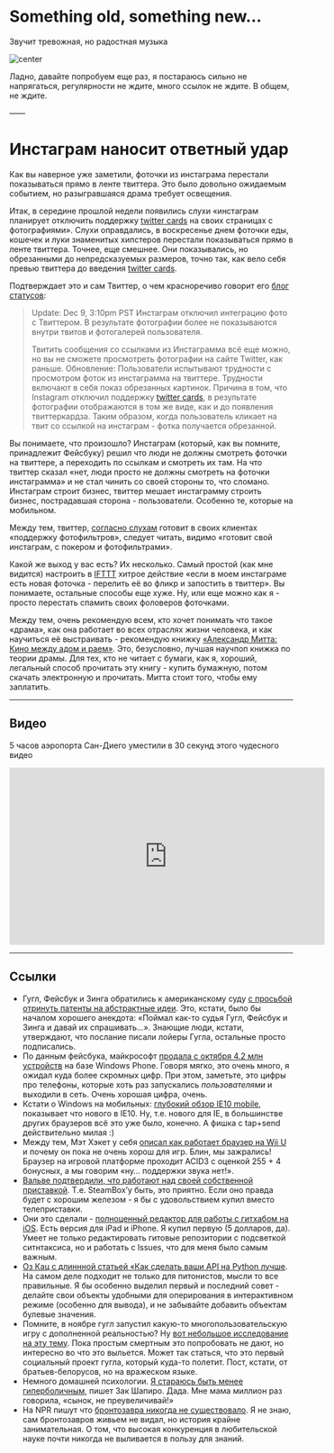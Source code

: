 # Something old, something new…

Звучит тревожная, но радостная музыка

![center](http://img-fotki.yandex.ru/get/4119/9320383.8/0_83e54_1f671a2f_-1-XL)

Ладно, давайте попробуем еще раз, я постараюсь сильно не напрягаться, регулярности не ждите, много ссылок не ждите. В общем, не ждите.

——
# Инстаграм наносит ответный удар

Как вы наверное уже заметили, фоточки из инстаграма перестали показываться прямо в ленте твиттера. Это было довольно ожидаемым событием, но разыгравшаяся драма требует освещения.

Итак, в середине прошлой недели появились слухи «инстаграм планирует отключить поддержку [twitter cards][] на своих страницах с фотографиями». Слухи оправдались, в воскресенье днем фоточки еды, кошечек и луки знаменитых хипстеров перестали показываться прямо в ленте твиттера. Точнее, еще смешнее. Они показывались, но обрезанными до непредсказуемых размеров, точно так, как вело себя превью твиттера до введения [twitter cards][].

Подтверждает это и сам Твиттер, о чем красноречиво говорит его [блог статусов][]:

> Update: Dec 9, 3:10pm PST
> Инстаграм отключил интеграцию фото с Твиттером. В результате фотографии более не показываются внутри твитов и фотогалерей пользователя.
>
> Твитить сообщения со ссылками из Инстаграмма всё еще можно, но вы не сможете просмотреть фотографии на сайте Twitter, как раньше.
> Обновление:
> Пользователи испытывают трудности с просмотром фоток из инстаграмма на твиттере. Трудности включают в себя показ обрезанных картинок. Причина в том, что Instagram отключил поддержку [twitter cards][], в результате фотографии отображаются в том же виде, как и до появления твиттеркардза. Таким образом, когда пользователь кликает на твит со ссылкой на инстаграм - фотка получается обрезанной.

Вы понимаете, что произошло? Инстаграм (который, как вы помните, принадлежит Фейсбуку) решил что люди не должны смотреть фоточки на твиттере, а переходить по ссылкам и смотреть их там. На что твиттер сказал «нет, люди просто не должны смотреть на фоточки инстаграмма» и не стал чинить со своей стороны то, что сломано. Инстаграм строит бизнес, твиттер мешает инстаграмму строить бизнес, пострадавшая сторона - пользователи. Особенно те, которые на мобильном.

Между тем, твиттер, [согласно слухам][] готовит в своих клиентах «поддержку фотофильтров», следует читать, видимо «готовит свой инстаграм, с покером и фотофильтрами».

[согласно слухам]: http://thenextweb.com/twitter/2012/12/08/twitter-has-already-started-testing-its-own-photo-filters-and-employees-are-dogfooding-them/

Какой же выход у вас есть? Их несколько. Самый простой (как мне видится) настроить в [IFTTT][] хитрое действие «если в моем инстаграме есть новая фоточка - перелить её во фликр и запостить в твиттер». Вы понимаете, остальные способы еще хуже. Ну, или еще можно как я - просто перестать спамить своих фоловеров фоточками.

Между тем, очень рекомендую всем, кто хочет понимать что такое «драма», как она работает во всех отраслях жизни человека, и как научиться её выстраивать - рекомендую книжку [«Александр Митта: Кино между адом и раем»](http://www.ozon.ru/context/detail/id/5411221/?partner=bobuk&from=bar). Это, безусловно, лучшая научпоп книжка по теории драмы. Для тех, кто не читает с бумаги, как я, хороший, легальный способ прочитать эту книгу - купить бумажную, потом скачать электронную и прочитать. Митта стоит того, чтобы ему заплатить.

[twitter cards]: https://dev.twitter.com/docs/cards
[блог статусов]: http://status.twitter.com/post/37258637900/instagram-photo-rendering-issue
[IFTTT]: https://ifttt.com/

-----

## Видео

5 часов аэропорта Сан-Диего уместили в 30 секунд этого чудесного видео

<iframe width="560" height="315" src="http://www.youtube.com/embed/EhgYrY8fN-0" frameborder="0" allowfullscreen></iframe>

-----

## Ссылки
* Гугл, Фейсбук и Зинга обратились к американскому суду [с просьбой отринуть патенты на абстрактные идеи](http://techcrunch.com/2012/12/09/reject-abstract-patents/). Это, кстати, было бы началом хорошего анекдота: «Поймал как-то судья Гугл, Фейсбук и Зинга и давай их спрашивать…». Знающие люди, кстати, утверждают, что послание писали лойеры Гугла, остальные просто подписались.
* По данным фейсбука, майкрософт [продала с октября 4.2 млн устройств](http://thenextweb.com/microsoft/2012/12/09/reading-the-mau-tea-leaves-windows-phone-does-indeed-appear-to-be-having-a-big-christmas/) на базе Windows Phone. Говоря мягко, это очень много, я ожидал куда более скромных цифр. При этом, заметьте, это цифры про телефоны, которые хоть раз запускались *пользователями* и выходили в сеть. Очень хорошая цифра, очень.
* Кстати о Windows на мобильных: [глубокий обзор IE10 mobile](http://blogs.windows.com/windows_phone/b/windowsphone/archive/2012/12/07/what-s-new-in-internet-explorer-10-for-windows-phone.aspx), показывает что нового в IE10. Ну, т.е. нового для IE, в большинстве других браузеров всё это уже было, конечно. А фишка с tap+send действительно милая :)
* Между тем, Мэт Хэкет у себя [описал как работает браузер на Wii U](http://www.lostdecadegames.com/wii-u-browser/) и почему он пока не очень хорош для игр. Блин, мы зажрались! Браузер на игровой платформе проходит ACID3 с оценкой 255 + 4 бонусных, а мы говорим «ну… поддержки звука нет!».
* [Вальве подтвердили, что работают над своей собственной приставкой](http://www.maximumpc.com/article/news/valve_confirms_they_are_working_steam_box123). Т.е. SteamBox’у быть, это приятно. Если оно правда будет с хорошим железом - я бы с удовольствием купил вместо телеприставки.
* Они это сделали - [полноценный редактор для работы с гитхабом на iOS](http://worqshop.com/). Есть версия для iPad и iPhone. Я купил первую (5 долларов, да). Умеет не только редактировать гитовые репозитории с подсветкой ситнтаксиса, но и работать с Issues, что для меня было самым важным.
* [Оз Кац с длиннной статьей «Как сделать ваши API на Python лучше](http://ozkatz.github.com/better-python-apis.html). На самом деле подходит не только для питонистов, мысли то все правильные. Я бы особенно выделил первый и последний совет - делайте свои объекты удобными для оперирования в интерактивном режиме (особенно для вывода), и не забывайте добавить объектам булевые значения.
* Помните, в ноябре гугл запустил какую-то многопользовательскую игру с дополненной реальностью? Ну [вот небольшое исследование на эту тему](https://www.tbray.org/ongoing/When/201x/2012/12/08/Ingress). Пока простым смертным это попробовать не дают, но интересно во что это выльется. Может так статься, что это первый социальный проект гугла, который куда-то полетит. Пост, кстати, от братьев-белорусов, но на вражеском языке.
* Немного домашней психологии. [Я стараюсь быть менее гиперболичным](http://zackshapiro.com/post/37569825579/im-trying-to-be-less-hyperbolic), пишет Зак Шапиро. Дада. Мне мама миллион раз говорила, «сынок, не преувеличивай!»
* На NPR пишут что [бронтозавра никогда не существовало](http://www.npr.org/2012/12/09/166665795/forget-extinct-the-brontosaurus-never-even-existed). Я не знаю, сам бронтозавров живьем не видал, но история крайне занимательная. О том, что высокая конкуренция в любительской науке почти никогда не выливается в пользу для знаний.
